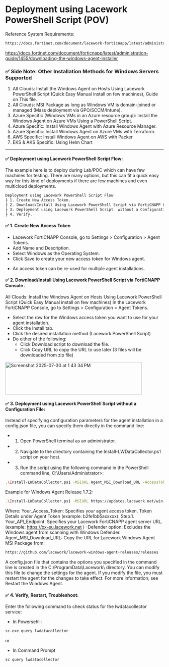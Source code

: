 # Deployment using Lacework PowerShell Script (POV)

Reference System Requirements:
```bash
https://docs.fortinet.com/document/lacework-forticnapp/latest/administration-guide/662064/windows-agent-overview-and-system-requirements
```

https://docs.fortinet.com/document/forticnapp/latest/administration-guide/1455/downloading-the-windows-agent-installer

### ✅ Side Note: Other Installation Methods for Windows Servers Supported
1. All Clouds: Install the Windows Agent on Hosts Using Lacework PowerShell Script (Quick Easy Manual install on few machines), Guide on This file.
2. All Clouds: MSI Package as long as Windows VM is domain-joined or managed (Mass deployment via GPO/SCCM/Intune).
3. Azure Specific (Windows VMs in an Azure resource group): Install the Windows Agent on Azure VMs Using a PowerShell Script.
4. Azure Specific: Install Windows Agent with Azure Resource Manager.
5. Azure Specific: Install Windows Agent on Azure VMs with Terraform.
6. AWS Specific: Install Windows Agent on AWS with Packer
7. EKS & AKS Specific: Using Helm Chart

---
#### ✅ Deployment using Lacework PowerShell Script Flow:
The example here is to deploy during Lab/POC which can have few machines for testing. There are many options, but this can fit a quick easy way for this kind of deployments if there are few machines and even multicloud deployments.

```bash
Deployment using Lacework PowerShell Script Flow
├ 1. Create New Access Token. 
├ 2. Download/Install Using Lacework PowerShell Script via FortiCNAPP Console.
├ 3. Deployment using Lacework PowerShell Script  without a Configuration File.
├ 4. Verify.
```
#### ✅ 1. Create New Access Token

- Lacework FortiCNAPP Console, go to Settings > Configuration > Agent Tokens.
- Add Name and Description.
- Select Windows as the Operating System.
- Click Save to create your new access token for Windows agent.
* An access token can be re-used for multiple agent installations.

#### ✅ 2. Download/Install Using Lacework PowerShell Script via FortiCNAPP Console .
All Clouds: Install the Windows Agent on Hosts Using Lacework PowerShell Script (Quick Easy Manual install on few machines)
 In the Lacework FortiCNAPP Console, go to Settings > Configuration > Agent Tokens.
- Select the row for the Windows access token you want to use for your agent installation.
- Click the Install tab.
- Click the desired installation method (Lacework PowerShell Script)
- Do either of the following:
  - Click Download script to download the file.
  - Click Copy URL to copy the URL to use later (3 files will be downloaded from zip file)
<img width="434" height="103" alt="Screenshot 2025-07-30 at 1 43 34 PM" src="https://github.com/user-attachments/assets/01b0b44c-b2e1-4a39-84ef-240a22070ea4" />

#### ✅ 3. Deployment using Lacework PowerShell Script  without a Configuration File:
Instead of specifying configuration parameters for the agent installation in a config.json file, you can specify them directly in the command line:

 - 1. Open PowerShell terminal as an administrator.
 - 2. Navigate to the directory containing the Install-LWDataCollector.ps1 script on your host.
 - 3. Run the script using the following command in the PowerShell command line, C:\Users\Administrator>:
```bash
.\Install-LWDataCollector.ps1 -MSIURL Agent_MSI_Download_URL -AccessToken Your_Access_Token -ServerURL Your_API_Endpoint -Defender

```
Example for Windows Agent Release 1.7.2:
```bash
.\Install-LWDataCollector.ps1 -MSIURL https://updates.lacework.net/win-1.7.2.3973-2023-11-05-release-1.7.0-cc74651519014fec0f7502858b06895a4cf0d802/LWDataCollector.msi  -AccessToken b2fxxxxxx -ServerURL https://lwxx-eu.lacework.net  -Defender
```

Where:
Your_Access_Token:  Specifies your agent access token. Token Details under Agent Token (example: b2fe1bb5axxxxx). Step.1.
Your_API_Endpoint: Specifies your Lacework FortiCNAPP agent server URL. (example: https://xx-eu.lacework.net )
-Defender option: Excludes the Windows agent from scanning with Windows Defender.
Agent_MSI_Download_URL: Copy the URL for Lacework Windows Agent MSI Package from:
```bash
https://github.com/lacework/lacework-windows-agent-releases/releases
```
A config.json file  that contains the options you specified in the command line is created in the C:\ProgramData\Lacework\ directory. 
You can modify this file to change the settings for the agent. If you modify the file, you must restart the agent for the changes to take effect. For more information, see Restart the Windows Agent.


#### ✅ 4. Verify, Restart, Troubleshoot:
Enter the following command to check status for the lwdatacollector service: 
- In Powersehll:
```bash
sc.exe query lwdatacollector
```
or
- In Command Prompt
```bash
sc query lwdatacollector
```



